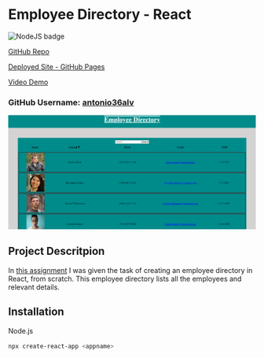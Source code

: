 # Employee Directory - React

![NodeJS badge](https://img.shields.io/badge/Javascript-React-Blue)

[GitHub Repo](https://github.com/antonio36alv/employee-directory)

[Deployed Site - GitHub Pages](https://antonio36alv.github.io/employee-directory/)

[Video Demo]()

### GitHub Username: [antonio36alv](https://github.com/antonio36alv)

![Screenshot](public/screenshot.png)


## Project Descritpion

In [this assignment](INSTRUCTIONS.md) I was given the task of creating an employee directory in React, from scratch. This employee directory lists all the employees and relevant details.

## Installation

Node.js
```sh
npx create-react-app <appname>
```